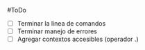 #ToDo

- [ ] Terminar la linea de comandos
- [ ] Terminar manejo de errores
- [ ] Agregar contextos accesibles (operador .)